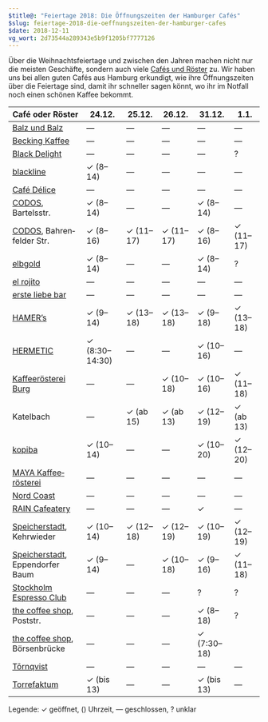 ```yaml
---
$title@: "Feiertage 2018: Die Öffnungszeiten der Hamburger Cafés"
$slug: feiertage-2018-die-oeffnungszeiten-der-hamburger-cafes
$date: 2018-12-11
vg_wort: 2d73544a289343e5b9f1205bf7777126
---
```


Über die Weihnachtsfeiertage und zwischen den Jahren machen nicht nur die meisten Geschäfte, sondern auch viele [Cafés und Röster]([url('/content/pages/cafes.md')]) zu. Wir haben uns bei allen guten Cafés aus Hamburg erkundigt, wie ihre Öffnungszeiten über die Feiertage sind, damit ihr schneller sagen könnt, wo ihr im Notfall noch einen schönen Kaffee bekommt.

| Café oder Röster | 24.12. | 25.12. | 26.12. | 31.12. | 1.1. |
|---|---|---|---|---|---|
| [Balz und Balz]([url('/content/cafes/balz-und-balz.md')]) | — | — | — | — | — |
| [Becking Kaffee]([url('/content/cafes/becking-kaffee.md')]) | — | — | — | — | — |
| [Black Delight]([url('/content/cafes/black-delight.md')]) | — | — | — | — | ? |
| [blackline]([url('/content/cafes/blackline.md')]) | ✓ (8–14) | — | — | — | — |
| [Café Délice]([url('/content/cafes/cafe-delice.md')]) | — | — | — | — | — |
| [CODOS]([url('/content/cafes/codos.md')]), Bartelsstr. | ✓ (8–14) | — | — | ✓ (8–14) | — |
| [CODOS]([url('/content/cafes/codos.md')]), Bahren&shy;felder Str. | ✓ (8–16) | ✓ (11–17) | ✓ (11–17) | ✓ (8–16) | ✓ (11–17) |
| [elbgold]([url('/content/cafes/elbgold.md')]) | ✓ (8–14) | — | — | ✓ (8–14) | ? |
| [el rojito]([url('/content/cafes/el-rojito.md')]) | — | — | — | — | — |
| [erste liebe bar]([url('/content/cafes/erste-liebe-bar.md')]) | — | — | — | — | — |
| [HAMER’s]([url('/content/cafes/hamers.md')]) | ✓ (9–14) | ✓ (13–18) | ✓ (13–18) | ✓ (9–18) | ✓ (13–18) |
| [HERMETIC]([url('/content/cafes/hermetic.md')]) | ✓ (8:30–14:30) | — | — | ✓ (10–16) | — |
| [Kaffeerösterei Burg]([url('/content/cafes/kaffeeroesterei-burg.md')]) | — | — | ✓ (10–18) | ✓ (10–16) | ✓ (11–18) |
| Katelbach | — | ✓ (ab 15) | ✓ (ab 13) | ✓ (12–19) | ✓ (ab 13) |
| [kopiba]([url('/content/cafes/kaffeeroesterei-deathpresso.md')]) | ✓ (10–14) | — | — | ✓ (10–20) | ✓ (12–20) |
| [MAYA Kaffee&shy;rösterei]([url('/content/cafes/maya-kaffeeroesterei.md')]) | — | — | — | — | — |
| [Nord Coast]([url('/content/cafes/nord-coast.md')]) | — | — | — | — | — |
| [RAIN Cafeatery]([url('/content/cafes/rain-cafeatery.md')]) | — | — | — | ✓ | — |
| [Speicher&shy;stadt]([url('/content/cafes/speicherstadt-kaffeeroesterei.md')]), Kehrwieder | ✓ (10–14) | ✓ (12–18) | ✓ (12–19) | ✓ (10–19) | ✓ (12–19) |
| [Speicher&shy;stadt]([url('/content/cafes/speicherstadt-kaffeeroesterei.md')]), Eppen&shy;dorfer Baum | ✓ (9–14) | — | ✓ (10–18) | ✓ (9–16) | ✓ (11–18) |
| [Stockholm Espresso Club]([url('/content/cafes/stockholm-espresso-club.md')]) | — | — | — | ? | ? |
| [the coffee shop]([url('/content/cafes/the-coffee-shop.md')]), Poststr. | — | — | — | ✓ (8–18) | ? |
| [the coffee shop]([url('/content/cafes/the-coffee-shop.md')]), Börsen&shy;brücke | — | — | — | ✓ (7:30–18) | |
| [Tōrnqvist]([url('/content/cafes/tornqvist.md')]) | — | — | — | — | — |
| [Torrefaktum]([url('/content/cafes/torrefaktum.md')]) | ✓ (bis 13) | — | — | ✓ (bis 13) | — |

Legende: ✓ geöffnet, () Uhrzeit, — geschlossen, ? unklar